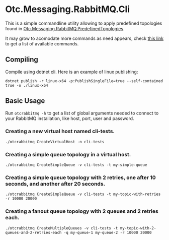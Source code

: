 # Otc.Messaging.RabbitMQ.Cli

This is a simple commandline utility allowing to apply predefined topologies found in [Otc.Messaging.RabbitMQ.PredefinedTopologies](https://github.com/OleConsignado/otc-messaging/tree/master/Source/Otc.Messaging.RabbitMQ.PredefinedTopologies).

It may grow to acomodate more commands as need appears, check [this link](https://github.com/OleConsignado/otc-messaging/tree/master/Source/Otc.Messaging.RabbitMQ.Cli/Commands) to get a list of available commands.

## Compiling

Compile using dotnet cli. Here is an example of linux publishing:

`dotnet publish -r linux-x64 -p:PublishSingleFile=true --self-contained true -o ./linux-x64`

## Basic Usage

Run `otcrabbitmq -h` to get a list of global arguments needed to connect to your RabbitMQ installation, like host, port, user and password.

### Creating a new virtual host named cli-tests.

`./otcrabbitmq CreateVirtualHost -n cli-tests`

### Creating a simple queue topology in a virtual host.

`./otcrabbitmq CreateSimpleQueue -v cli-tests -t my-simple-queue`

### Creating a simple queue topology with 2 retries, one after 10 seconds, and another after 20 seconds.

`./otcrabbitmq CreateSimpleQueue -v cli-tests -t my-topic-with-retries -r 10000 20000`

### Creating a fanout queue topology with 2 queues and 2 retries each.

`./otcrabbitmq CreateMultipleQueues -v cli-tests -t my-topic-with-2-queues-and-2-retries-each -q my-queue-1 my-queue-2 -r 10000 20000`
